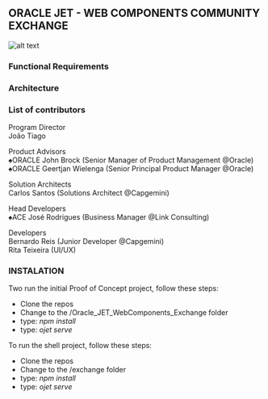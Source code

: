 ## ORACLE JET - WEB COMPONENTS COMMUNITY EXCHANGE

![alt text](http://i66.tinypic.com/jjlp5j.png)

### Functional Requirements

### Architecture

### List of contributors

Program Director<br />
João Tiago<br />

Product Advisors<br />
♠ORACLE John Brock (Senior Manager of Product Management @Oracle)<br />
♠ORACLE Geertjan Wielenga (Senior Principal Product Manager @Oracle)<br />

Solution Architects<br />
Carlos Santos (Solutions Architect @Capgemini)<br />

Head Developers<br />
♠ACE José Rodrigues (Business Manager @Link Consulting)<br />

Developers<br />
Bernardo Reis (Junior Developer @Capgemini)<br />
Rita Teixeira (UI/UX)<br />

### INSTALATION

Two run the initial Proof of Concept project, follow these steps:
- Clone the repos
- Change to the /Oracle_JET_WebComponents_Exchange folder
- type: *npm install*
- type: *ojet serve*

To run the shell project, follow these steps:
- Clone the repos
- Change to the /exchange folder
- type: *npm install*
- type: *ojet serve*


